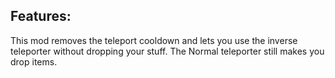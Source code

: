 ## Features:
This mod removes the teleport cooldown and lets you use the inverse teleporter without dropping your stuff.
The Normal teleporter still makes you drop items.

##